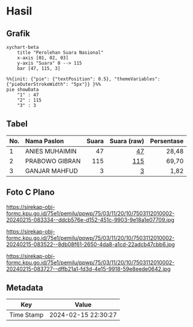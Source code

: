 # Hasil

## Grafik

```mermaid
xychart-beta
    title "Perolehan Suara Nasional"
    x-axis [01, 02, 03]
    y-axis "Suara" 0 --> 115
    bar [47, 115, 3]
```

```mermaid
%%{init: {"pie": {"textPosition": 0.5}, "themeVariables": {"pieOuterStrokeWidth": "5px"}} }%%
pie showData
    "1" : 47
    "2" : 115
    "3" : 3
```

## Tabel

| No. | Nama Paslon    | Suara | Suara (raw) | Persentase |
|:--- |:-------------- | -----:| -----------:| ----------:|
| 1   | ANIES MUHAIMIN | 47    | [47][p-1]   | 28,48      |
| 2   | PRABOWO GIBRAN | 115   | [115][p-2]  | 69,70      |
| 3   | GANJAR MAHFUD  | 3     | [3][p-3]    | 1,82       |


[p-1]: https://github.com/gigit-pemilu/pemilu-2024/blob/main/pilpres/hitung-suara/sub/75-gorontalo/sub/03-bone-bolango/sub/11-suwawa-timur/sub/2010-pangi/sub/002-tps/sub/paslon-1.txt
[p-2]: https://github.com/gigit-pemilu/pemilu-2024/blob/main/pilpres/hitung-suara/sub/75-gorontalo/sub/03-bone-bolango/sub/11-suwawa-timur/sub/2010-pangi/sub/002-tps/sub/paslon-2.txt
[p-3]: https://github.com/gigit-pemilu/pemilu-2024/blob/main/pilpres/hitung-suara/sub/75-gorontalo/sub/03-bone-bolango/sub/11-suwawa-timur/sub/2010-pangi/sub/002-tps/sub/paslon-3.txt

## Foto C Plano

https://sirekap-obj-formc.kpu.go.id/75e1/pemilu/ppwp/75/03/11/20/10/7503112010002-20240215-083334--ddcb576e-d152-451c-9903-9e18a1e07709.jpg

https://sirekap-obj-formc.kpu.go.id/75e1/pemilu/ppwp/75/03/11/20/10/7503112010002-20240215-083522--8db08f61-2650-4da8-a1cd-22adcb47cbb6.jpg

https://sirekap-obj-formc.kpu.go.id/75e1/pemilu/ppwp/75/03/11/20/10/7503112010002-20240215-083727--dffb21a1-fd3d-4e15-9918-59e8eede0642.jpg


## Metadata

| Key        | Value               |
| ---------- | ------------------- |
| Time Stamp | 2024-02-15 22:30:27 |



